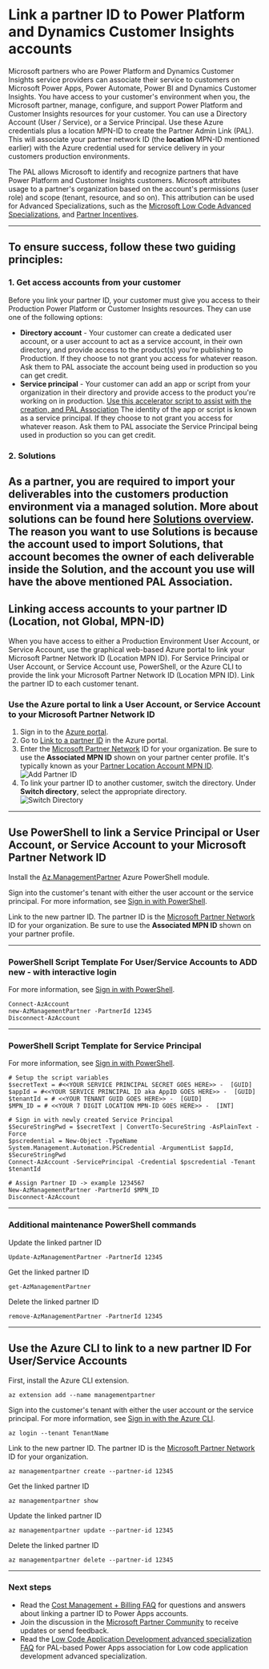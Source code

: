 # Link a partner ID to Power Platform and Dynamics Customer Insights accounts
Microsoft partners who are Power Platform and Dynamics Customer Insights service providers can associate their service to customers on Microsoft Power Apps, Power Automate, Power BI and Dynamics Customer Insights. You have access to your customer's environment when you, the Microsoft partner, manage, configure, and support Power Platform and Customer Insights resources for your customer. You can use a Directory Account (User / Service), or a Service Principal. Use these Azure credentials plus a location MPN-ID to create the Partner Admin Link (PAL). This will associate your partner network ID (the **location** MPN-ID mentioned earlier) with the Azure credential used for service delivery in your customers production environments.

The PAL allows Microsoft to identify and recognize partners that have Power Platform and Customer Insights customers. Microsoft attributes usage to a partner's organization based on the account's permissions (user role) and scope (tenant, resource, and so on). This attribution can be used for Advanced Specializations, such as the [Microsoft Low Code Advanced Specializations](https://partner.microsoft.com/membership/advanced-specialization#tab-content-2), and [Partner Incentives](https://partner.microsoft.com/asset/collection/microsoft-commerce-incentive-resources#/). 

---
## To ensure success, follow these two guiding principles:

### 1. Get access accounts from your customer
Before you link your partner ID, your customer must give you access to their Production Power Platform or Customer Insights resources. They can use one of the following options:

- **Directory account** - Your customer can create a dedicated user account, or a user account to act as a service account, in their own directory, and provide access to the product(s) you're publishing to Production. If they choose to not grant you access for whatever reason. Ask them to PAL associate the account being used in production so you can get credit.
- **Service principal** - Your customer can add an app or script from your organization in their directory and provide access to the product you're working on in production. [Use this accelerator script to assist with the creation, and PAL Association](https://github.com/dtsoden/Microsoft-PAL/blob/main/New-PAL-MPN-ID-ServicePrincipal.ps1) The identity of the app or script is known as a service principal. If they choose to not grant you access for whatever reason. Ask them to PAL associate the Service Principal being used in production so you can get credit.

### 2. Solutions
As a partner, you are required to import your deliverables into the customers production environment via a managed solution. More about solutions can be found here [Solutions overview](https://docs.microsoft.com/en-us/power-apps/maker/data-platform/solutions-overview). The reason you want to use Solutions is because the account used to import Solutions, that account becomes the owner of each deliverable inside the Solution, and the account you use will have the above mentioned PAL Association.
![]()
---

## Linking access accounts to your partner ID (Location, not Global, MPN-ID)

When you have access to either a Production Environment User Account, or Service Account, use the graphical web-based Azure portal to link your Microsoft Partner Network ID (Location MPN ID). For Service Principal or User Account, or Service Account use, PowerShell, or the Azure CLI to provide the link your Microsoft Partner Network ID (Location MPN ID). Link the partner ID to each customer tenant. 

### Use the Azure portal to link a User Account, or Service Account to your Microsoft Partner Network ID
1. Sign in to the [Azure portal](https://portal.azure.com).
1. Go to [Link to a partner ID](https://portal.azure.com/#blade/Microsoft_Azure_Billing/managementpartnerblade) in the Azure portal.
1. Enter the [Microsoft Partner Network](https://partner.microsoft.com/) ID for your organization. Be sure to use the  **Associated MPN ID**  shown on your partner center profile. It's typically known as your [Partner Location Account MPN ID](/partner-center/account-structure).  
    ![Add Partner ID](https://docs.microsoft.com/en-us/azure/cost-management-billing/manage/media/link-partner-id-power-apps-accounts/link-partner-id.png)
1. To link your partner ID to another customer, switch the directory. Under **Switch directory**, select the appropriate directory.  
    ![Switch Directory](https://docs.microsoft.com/en-us/azure/cost-management-billing/manage/media/link-partner-id-power-apps-accounts/switch-directory.png)

---

## Use PowerShell to link a Service Principal or User Account, or Service Account to your Microsoft Partner Network ID

Install the [Az.ManagementPartner](https://www.powershellgallery.com/packages/Az.ManagementPartner/) Azure PowerShell module.

Sign into the customer's tenant with either the user account or the service principal. For more information, see [Sign in with PowerShell](/powershell/azure/authenticate-azureps).

Link to the new partner ID. The partner ID is the [Microsoft Partner Network](https://partner.microsoft.com/) ID for your organization. Be sure to use the **Associated MPN ID**  shown on your partner profile.

---

### PowerShell Script Template For User/Service Accounts to ADD new - with interactive login ###
For more information, see [Sign in with PowerShell](/powershell/azure/authenticate-azureps).
```azurepowershell-interactive
Connect-AzAccount 
new-AzManagementPartner -PartnerId 12345
Disconnect-AzAccount
```
---

### PowerShell Script Template for Service Principal ###
For more information, see [Sign in with PowerShell](/powershell/azure/authenticate-azureps).
```azurecli-interactive
# Setup the script variables
$secretText = #<<YOUR SERVICE PRINCIPAL SECRET GOES HERE>> -  [GUID]
$appId = #<<YOUR SERVICE PRINCIPAL ID aka AppID GOES HERE>> -  [GUID]
$tenantId = # <<YOUR TENANT GUID GOES HERE>> -  [GUID]
$MPN_ID = # <<YOUR 7 DIGIT LOCATION MPN-ID GOES HERE>> -  [INT]

# Sign in with newly created Service Principal
$SecureStringPwd = $secretText | ConvertTo-SecureString -AsPlainText -Force
$pscredential = New-Object -TypeName System.Management.Automation.PSCredential -ArgumentList $appId, $SecureStringPwd
Connect-AzAccount -ServicePrincipal -Credential $pscredential -Tenant $tenantId

# Assign Partner ID -> example 1234567
New-AzManagementPartner -PartnerId $MPN_ID
Disconnect-AzAccount
```
---

### Additional maintenance PowerShell commands
Update the linked partner ID
```azurepowershell-interactive
Update-AzManagementPartner -PartnerId 12345
```
Get the linked partner ID

```azurepowershell-interactive
get-AzManagementPartner
```

Delete the linked partner ID

```azurepowershell-interactive
remove-AzManagementPartner -PartnerId 12345
```

---

## Use the Azure CLI to link to a new partner ID For User/Service Accounts

First, install the Azure CLI extension.

```azurecli-interactive
az extension add --name managementpartner
```

Sign into the customer's tenant with either the user account or the service principal. For more information, see [Sign in with the Azure CLI](/cli/azure/authenticate-azure-cli).

```azurecli-interactive
az login --tenant TenantName
```

Link to the new partner ID. The partner ID is the [Microsoft Partner Network](https://partner.microsoft.com/) ID for your organization.

```azurecli-interactive
az managementpartner create --partner-id 12345
```

Get the linked partner ID

```azurecli-interactive
az managementpartner show
```

Update the linked partner ID

```azurecli-interactive
az managementpartner update --partner-id 12345
```

Delete the linked partner ID

```azurecli-interactive
az managementpartner delete --partner-id 12345
```

-----
### Next steps

- Read the [Cost Management + Billing FAQ](../cost-management-billing-faq.yml) for questions and answers about linking a partner ID to Power Apps accounts.
- Join the discussion in the [Microsoft Partner Community](https://aka.ms/PALdiscussion) to receive updates or send feedback.
- Read the [Low Code Application Development advanced specialization FAQ](https://assetsprod.microsoft.com/mpn/faq-low-code-app-development-advanced-specialization.pdf) for PAL-based Power Apps association for Low code application development advanced specialization.
